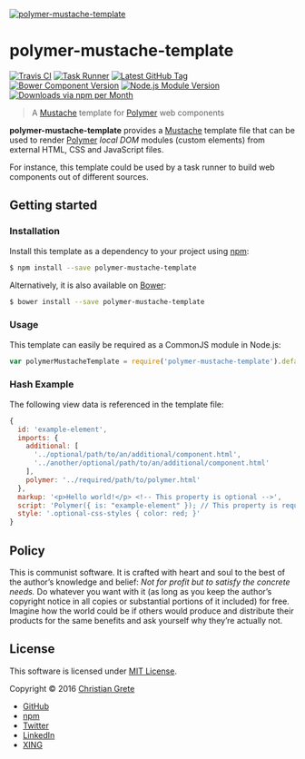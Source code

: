 [![polymer-mustache-template](https://cdn.rawgit.com/ChristianGrete/polymer-mustache-template/v1.5.0/logo.svg)](https://github.com/ChristianGrete/polymer-mustache-template)

# polymer-mustache-template

[![Travis CI](https://img.shields.io/travis/ChristianGrete/polymer-mustache-template.svg)](https://travis-ci.org/ChristianGrete/polymer-mustache-template)
[![Task Runner](https://cdn.gruntjs.com/builtwith.svg)](http://gruntjs.com)
[![Latest GitHub Tag](https://img.shields.io/github/tag/ChristianGrete/polymer-mustache-template.svg)](https://github.com/ChristianGrete/polymer-mustache-template/tags)
[![Bower Component Version](https://img.shields.io/bower/v/polymer-mustache-template.svg)](http://bower.io/search/?q=polymer-mustache-template)
[![Node.js Module Version](https://img.shields.io/npm/v/polymer-mustache-template.svg)](https://www.npmjs.com/package/polymer-mustache-template)
[![Downloads via npm per Month](https://img.shields.io/npm/dm/polymer-mustache-template.svg)](https://www.npmjs.com/package/polymer-mustache-template)

> A [Mustache](https://mustache.github.io) template for [Polymer](https://www.polymer-project.org) web components

__polymer-mustache-template__ provides a [Mustache](https://mustache.github.io) template file that can be used to render [Polymer](https://www.polymer-project.org) _local DOM_ modules (custom elements) from external HTML, CSS and JavaScript files.

For instance, this template could be used by a task runner to build web components out of different sources.

## Getting started

### Installation
Install this template as a dependency to your project using [npm](https://www.npmjs.org):
```sh
$ npm install --save polymer-mustache-template
```
Alternatively, it is also available on [Bower](http://bower.io):
```sh
$ bower install --save polymer-mustache-template
```

### Usage
This template can easily be required as a CommonJS module in Node.js:
```js
var polymerMustacheTemplate = require('polymer-mustache-template').default;
```

### Hash Example
The following view data is referenced in the template file:
```js
{
  id: 'example-element',
  imports: {
    additional: [
      '../optional/path/to/an/additional/component.html',
      '../another/optional/path/to/an/additional/component.html'
    ],
    polymer: '../required/path/to/polymer.html'
  },
  markup: '<p>Hello world!</p> <!-- This property is optional -->',
  script: 'Polymer({ is: "example-element" }); // This property is required',
  style: '.optional-css-styles { color: red; }'
}
```

## Policy

This is communist software. It is crafted with heart and soul to the best of the author’s knowledge and belief: _Not for profit but to satisfy the concrete needs._ Do whatever you want with it (as long as you keep the author’s copyright notice in all copies or substantial portions of it included) for free. Imagine how the world could be if others would produce and distribute their products for the same benefits and ask yourself why they’re actually not.

## License

This software is licensed under [MIT License](LICENSE.md).

Copyright © 2016 [Christian Grete](https://christiangrete.com)
- [GitHub](https://github.com/ChristianGrete)
- [npm](https://www.npmjs.com/~christiangrete)
- [Twitter](https://twitter.com/ChristianGrete)
- [LinkedIn](https://www.linkedin.com/in/ChristianGrete)
- [XING](https://www.xing.com/profile/Christian_Grete2)